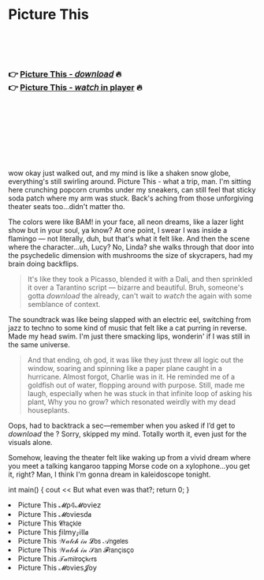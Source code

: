 <h1>Picture This</h1>

<br><br><br>

<h3>👉 <a href="https://Todds-golvitinging1984.github.io/osreghtwuw/">Picture This - 𝘥𝘰𝘸𝘯𝘭𝘰𝘢𝘥</a> 🔥<br>
👉 <a href="https://Todds-golvitinging1984.github.io/osreghtwuw/">Picture This - 𝘸𝘢𝘵𝘤𝘩 in player</a> 🔥
</h3>



<br><br><br><br><br><br><br>


wow okay just walked out, and my mind is like a shaken snow globe, everything's still swirling around. Picture This - what a trip, man. I'm sitting here crunching popcorn crumbs under my sneakers, can still feel that sticky soda patch where my arm was stuck. Back's aching from those unforgiving theater seats too...didn't matter tho.

The colors were like BAM! in your face, all neon dreams, like a lazer light show but in your soul, ya know? At one point, I swear I was inside a flamingo — not literally, duh, but that's what it felt like. And then the scene where the character...uh, Lucy? No, Linda? she walks through that door into the psychedelic dimension with mushrooms the size of skycrapers, had my brain doing backflips. 

> It's like they took a Picasso, blended it with a Dali, and then sprinkled it over a Tarantino script — bizarre and beautiful. Bruh, someone's gotta 𝘥𝘰𝘸𝘯𝘭𝘰𝘢𝘥 the   already, can't wait to 𝘸𝘢𝘵𝘤𝘩 the   again with some semblance of context.

The soundtrack was like being slapped with an electric eel, switching from jazz to techno to some kind of music that felt like a cat purring in reverse. Made my head swim. I'm just there smacking lips, wonderin' if I was still in the same universe.

> And that ending, oh god, it was like they just threw all logic out the window, soaring and spinning like a paper plane caught in a hurricane. Almost forgot, Charlie was in it. He reminded me of a goldfish out of water, flopping around with purpose. Still, made me laugh, especially when he was stuck in that infinite loop of asking his plant, Why you no grow? which resonated weirdly with my dead houseplants.

Oops, had to backtrack a sec—remember when you asked if I’d get to 𝘥𝘰𝘸𝘯𝘭𝘰𝘢𝘥 the  ? Sorry, skipped my mind. Totally worth it, even just for the visuals alone.

Somehow, leaving the theater felt like waking up from a vivid dream where you meet a talking kangaroo tapping Morse code on a xylophone...you get it, right? Man, I think I'm gonna dream in kaleidoscope tonight.

int main() {
cout << But what even was that?;
return 0;
}

<li>Picture This 𝓜ρ𝟜𝓜𝗈ν𝗂𝖾𝗓</li>
<li>Picture This 𝓜𝗈ν𝗂𝖾𝗌ԁ𝖆</li>
<li>Picture This 𝓒𝗋𝖺ç𝗄𝗅𝖾</li>
<li>Picture This ƒ𝗂𝗅𝗆𝗒𝓏𝗂𝗅𝗅𝖆</li>
<li>Picture This 𝒲𝒶𝓉𝒸𝒽 𝒾𝓃 𝓛𝗈𝗌 𝒜𝗇𝗀𝖾𝗅𝖾𝗌</li>
<li>Picture This 𝒲𝒶𝓉𝒸𝒽 𝒾𝓃 𝒮𝖺𝗇 𝓕𝗋𝖺𝗇ç𝗂𝗌ç𝗈</li>
<li>Picture This 𝒯𝒶𝗆𝗂𝗅𝗋𝗈ç𝗄𝑒𝗋𝗌</li>
<li>Picture This 𝓜𝗈ν𝗂𝖾𝗌𝓙𝗈𝗒</li>
